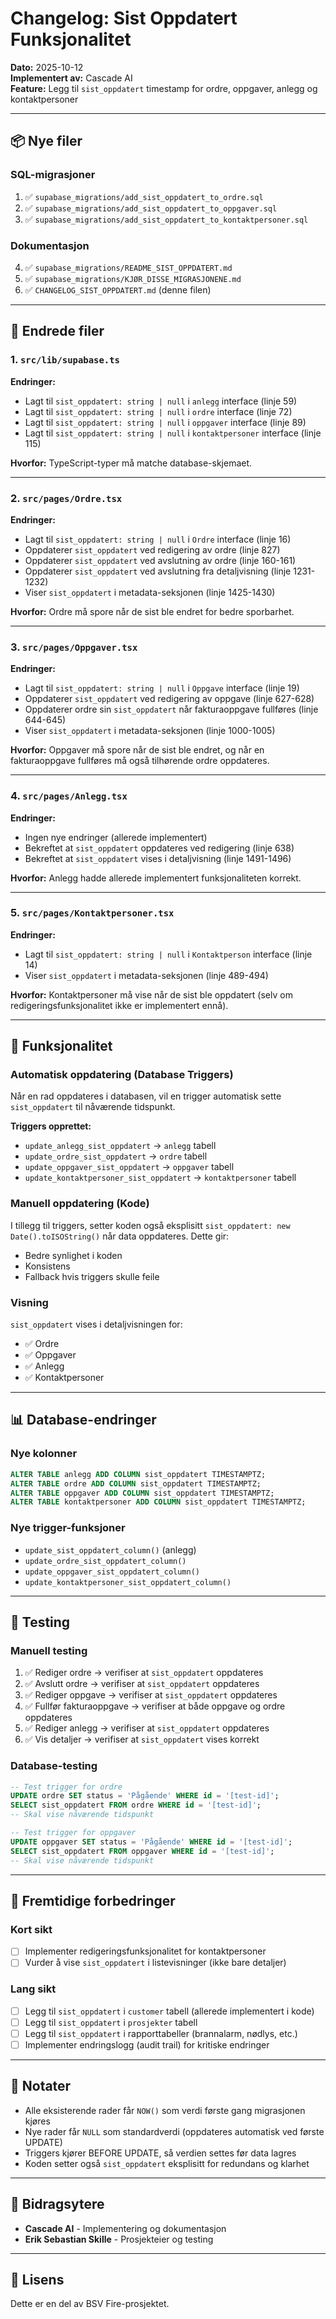 # Changelog: Sist Oppdatert Funksjonalitet

**Dato:** 2025-10-12  
**Implementert av:** Cascade AI  
**Feature:** Legg til `sist_oppdatert` timestamp for ordre, oppgaver, anlegg og kontaktpersoner

---

## 📦 Nye filer

### SQL-migrasjoner
1. ✅ `supabase_migrations/add_sist_oppdatert_to_ordre.sql`
2. ✅ `supabase_migrations/add_sist_oppdatert_to_oppgaver.sql`
3. ✅ `supabase_migrations/add_sist_oppdatert_to_kontaktpersoner.sql`

### Dokumentasjon
4. ✅ `supabase_migrations/README_SIST_OPPDATERT.md`
5. ✅ `supabase_migrations/KJØR_DISSE_MIGRASJONENE.md`
6. ✅ `CHANGELOG_SIST_OPPDATERT.md` (denne filen)

---

## 🔧 Endrede filer

### 1. `src/lib/supabase.ts`
**Endringer:**
- Lagt til `sist_oppdatert: string | null` i `anlegg` interface (linje 59)
- Lagt til `sist_oppdatert: string | null` i `ordre` interface (linje 72)
- Lagt til `sist_oppdatert: string | null` i `oppgaver` interface (linje 89)
- Lagt til `sist_oppdatert: string | null` i `kontaktpersoner` interface (linje 115)

**Hvorfor:** TypeScript-typer må matche database-skjemaet.

---

### 2. `src/pages/Ordre.tsx`
**Endringer:**
- Lagt til `sist_oppdatert: string | null` i `Ordre` interface (linje 16)
- Oppdaterer `sist_oppdatert` ved redigering av ordre (linje 827)
- Oppdaterer `sist_oppdatert` ved avslutning av ordre (linje 160-161)
- Oppdaterer `sist_oppdatert` ved avslutning fra detaljvisning (linje 1231-1232)
- Viser `sist_oppdatert` i metadata-seksjonen (linje 1425-1430)

**Hvorfor:** Ordre må spore når de sist ble endret for bedre sporbarhet.

---

### 3. `src/pages/Oppgaver.tsx`
**Endringer:**
- Lagt til `sist_oppdatert: string | null` i `Oppgave` interface (linje 19)
- Oppdaterer `sist_oppdatert` ved redigering av oppgave (linje 627-628)
- Oppdaterer ordre sin `sist_oppdatert` når fakturaoppgave fullføres (linje 644-645)
- Viser `sist_oppdatert` i metadata-seksjonen (linje 1000-1005)

**Hvorfor:** Oppgaver må spore når de sist ble endret, og når en fakturaoppgave fullføres må også tilhørende ordre oppdateres.

---

### 4. `src/pages/Anlegg.tsx`
**Endringer:**
- Ingen nye endringer (allerede implementert)
- Bekreftet at `sist_oppdatert` oppdateres ved redigering (linje 638)
- Bekreftet at `sist_oppdatert` vises i detaljvisning (linje 1491-1496)

**Hvorfor:** Anlegg hadde allerede implementert funksjonaliteten korrekt.

---

### 5. `src/pages/Kontaktpersoner.tsx`
**Endringer:**
- Lagt til `sist_oppdatert: string | null` i `Kontaktperson` interface (linje 14)
- Viser `sist_oppdatert` i metadata-seksjonen (linje 489-494)

**Hvorfor:** Kontaktpersoner må vise når de sist ble oppdatert (selv om redigeringsfunksjonalitet ikke er implementert ennå).

---

## 🎯 Funksjonalitet

### Automatisk oppdatering (Database Triggers)
Når en rad oppdateres i databasen, vil en trigger automatisk sette `sist_oppdatert` til nåværende tidspunkt.

**Triggers opprettet:**
- `update_anlegg_sist_oppdatert` → `anlegg` tabell
- `update_ordre_sist_oppdatert` → `ordre` tabell
- `update_oppgaver_sist_oppdatert` → `oppgaver` tabell
- `update_kontaktpersoner_sist_oppdatert` → `kontaktpersoner` tabell

### Manuell oppdatering (Kode)
I tillegg til triggers, setter koden også eksplisitt `sist_oppdatert: new Date().toISOString()` når data oppdateres. Dette gir:
- Bedre synlighet i koden
- Konsistens
- Fallback hvis triggers skulle feile

### Visning
`sist_oppdatert` vises i detaljvisningen for:
- ✅ Ordre
- ✅ Oppgaver
- ✅ Anlegg
- ✅ Kontaktpersoner

---

## 📊 Database-endringer

### Nye kolonner
```sql
ALTER TABLE anlegg ADD COLUMN sist_oppdatert TIMESTAMPTZ;
ALTER TABLE ordre ADD COLUMN sist_oppdatert TIMESTAMPTZ;
ALTER TABLE oppgaver ADD COLUMN sist_oppdatert TIMESTAMPTZ;
ALTER TABLE kontaktpersoner ADD COLUMN sist_oppdatert TIMESTAMPTZ;
```

### Nye trigger-funksjoner
- `update_sist_oppdatert_column()` (anlegg)
- `update_ordre_sist_oppdatert_column()`
- `update_oppgaver_sist_oppdatert_column()`
- `update_kontaktpersoner_sist_oppdatert_column()`

---

## 🧪 Testing

### Manuell testing
1. ✅ Rediger ordre → verifiser at `sist_oppdatert` oppdateres
2. ✅ Avslutt ordre → verifiser at `sist_oppdatert` oppdateres
3. ✅ Rediger oppgave → verifiser at `sist_oppdatert` oppdateres
4. ✅ Fullfør fakturaoppgave → verifiser at både oppgave og ordre oppdateres
5. ✅ Rediger anlegg → verifiser at `sist_oppdatert` oppdateres
6. ✅ Vis detaljer → verifiser at `sist_oppdatert` vises korrekt

### Database-testing
```sql
-- Test trigger for ordre
UPDATE ordre SET status = 'Pågående' WHERE id = '[test-id]';
SELECT sist_oppdatert FROM ordre WHERE id = '[test-id]';
-- Skal vise nåværende tidspunkt

-- Test trigger for oppgaver
UPDATE oppgaver SET status = 'Pågående' WHERE id = '[test-id]';
SELECT sist_oppdatert FROM oppgaver WHERE id = '[test-id]';
-- Skal vise nåværende tidspunkt
```

---

## 🔮 Fremtidige forbedringer

### Kort sikt
- [ ] Implementer redigeringsfunksjonalitet for kontaktpersoner
- [ ] Vurder å vise `sist_oppdatert` i listevisninger (ikke bare detaljer)

### Lang sikt
- [ ] Legg til `sist_oppdatert` i `customer` tabell (allerede implementert i kode)
- [ ] Legg til `sist_oppdatert` i `prosjekter` tabell
- [ ] Legg til `sist_oppdatert` i rapporttabeller (brannalarm, nødlys, etc.)
- [ ] Implementer endringslogg (audit trail) for kritiske endringer

---

## 📝 Notater

- Alle eksisterende rader får `NOW()` som verdi første gang migrasjonen kjøres
- Nye rader får `NULL` som standardverdi (oppdateres automatisk ved første UPDATE)
- Triggers kjører BEFORE UPDATE, så verdien settes før data lagres
- Koden setter også `sist_oppdatert` eksplisitt for redundans og klarhet

---

## 🤝 Bidragsytere

- **Cascade AI** - Implementering og dokumentasjon
- **Erik Sebastian Skille** - Prosjekteier og testing

---

## 📄 Lisens

Dette er en del av BSV Fire-prosjektet.
